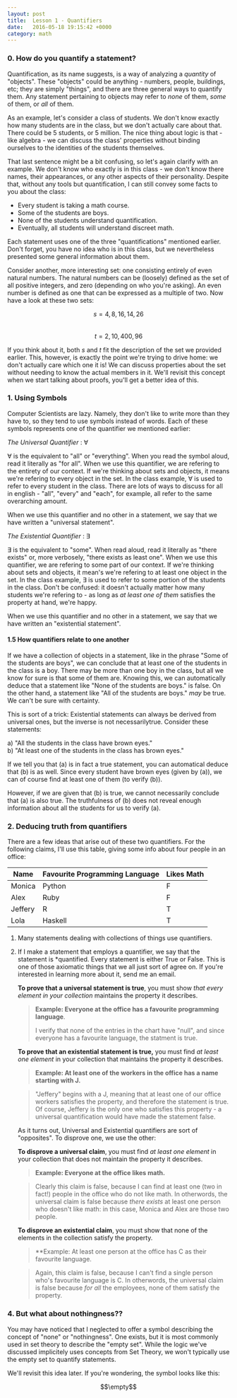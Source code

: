 ```yaml
---
layout: post
title:  Lesson 1 - Quantifiers
date:   2016-05-18 19:15:42 +0000
category: math
---
```


<script type="text/x-mathjax-config">
  MathJax.Hub.Config({tex2jax: {inlineMath: [['$','$'], ['\\(','\\)']]}});
</script>

 <script type="text/javascript" async src="https://cdn.mathjax.org/mathjax/latest/MathJax.js?config=TeX-AMS_CHTML">
 </script>

### 0. How do you quantify a statement?

Quantification, as its name suggests, is a way of analyzing a *quantity* of "objects". These "objects" could be anything - numbers, people, buildings, etc; they are simply "things", and there are three general ways to quantify them. Any statement pertaining to objects may refer to *none* of them, *some* of them, or *all* of them.

As an example, let's consider a class of students. We don't know exactly how many students are in the class, but we don't actually care about that. There could be 5 students, or 5 million. The nice thing about logic is that - like algebra - we can discuss the class' properties without binding ourselves to the identities of the students themselves. 

That last sentence might be a bit confusing, so let's again clarify with an example. We don't know who exactly is in this class - we don't know there names, their appearances, or any other aspects of their personality. Despite that, without any tools but quantification, I can still convey some facts to you about the class:

- Every student is taking a math course.
- Some of the students are boys.
- None of the students understand quantification.
- Eventually, all students will understand discreet math.

Each statement uses one of the three "quantifications" mentioned earlier. Don't forget, you have no idea who is in this class, but we nevertheless presented some general information about them.

Consider another, more interesting set: one consisting entirely of even natural numbers. The natural numbers can be (loosely) defined as the set of all positive integers, and zero (depending on who you're asking). An even number is defined as one that can be expressed as a multiple of two. Now have a look at these two sets:

$$s = {4, 8, 16, 14, 26}$$  
$$t = {2, 10, 400, 96}$$

If you think about it, both $s$ and $t$ fit the description of the set we provided earlier. This, however, is exactly the point we're trying to drive home: we don't actually care which one it is! We can discuss properties about the set without needing to know the actual members in it. We'll revisit this concept when we start talking about proofs, you'll get a better idea of this. 

### 1. Using Symbols

Computer Scientists are lazy. Namely, they don't like to write more than they have to, so they tend to use symbols instead of words. Each of these symbols represents one of the quantifier we mentioned earlier:

*The Universal Quantifier* : $\forall$

$\forall$ is the equivalent to "all" or "everything". When you read the symbol aloud, read it literally as "for all". When we use this quantifier, we are refering to the entirety of our context. If we're thinking about sets and objects, it means we're refering to every object in the set. In the class example, $\forall$ is used to refer to every student in the class. There are lots of ways to discuss for all in english - "all", "every" and "each", for example, all refer to the same overarching amount.

When we use this quantifier and no other in a statement, we say that we have written a "universal statement".

*The Existential Quantifier* : $\exists$

$\exists$ is the equivalent to "some". When read aloud, read it literally as "there exists" or, more verbosely, "there exists as least one". When we use this quantifier, we are refering to some part of our context. If we're thinking about sets and objects, it mean's we're refering to at least one object in the set. In the class example, $\exists$ is used to refer to some portion of the students in the class. Don't be confused: it doesn't actually matter how many students we're refering to - as long as *at least one of them* satisfies the property at hand, we're happy.

When we use this quantifier and no other in a statement, we say that we have written an "existential statement".

#### 1.5 How quantifiers relate to one another
If we have a collection of objects in a statement, like in the phrase "Some of the students are boys", we can conclude that at least one of the students in the class is a boy. There may be more than one boy in the class, but all we know for sure is that some of them are. Knowing this, we can automatically deduce that a statement like "None of the students are boys." is false. On the other hand, a statement like "All of the students are boys." *may* be true. We can't be sure with certainty.

This is sort of a trick: Existential statements can always be derived from universal ones, but the inverse is not necessarilytrue. Consider these statements:

a) "All the students in the class have brown eyes."  
b) "At least one of the students in the class has brown eyes."

If we tell you that (a) is in fact a true statement, you can automatical deduce that (b) is as well. Since every student have brown eyes (given by (a)), we can of course find at least one of them (to verify (b)). 

However, if we are given that (b) is true, we cannot necessarily conclude that (a) is also true. The truthfulness of (b) does not reveal enough information about all the students for us to verify (a). 

### 2. Deducing truth from quantifiers
There are a few ideas that arise out of these two quantifiers. For the following claims, I'll use this table, giving some info about four people in an office:

| Name    | Favourite Programming Language | Likes Math |
|---------|--------------------------------|------------|
| Monica  | Python                         | F          |
| Alex    | Ruby                           | F          |
| Jeffery | R                              | T          |
| Lola    | Haskell                        | T          |


1. Many statements dealing with collections of things use quantifiers.

2. If I make a statement that employs a quantifier, we say that the statement is *quantified. Every statement is either True or False.
	This is one of those axiomatic things that we all just sort of agree on. If you're interested in learning more about it, send me an email.


	 **To prove that a universal statement is true**, you must show *that every element in your collection* maintains the property it describes.

	> **Example: Everyone at the office has a favourite programming language**.
	>
	 > I verify that none of the entries in the chart have "null", and since everyone has a favourite language, the statment is true.

	 **To prove that an existential statement is true,** you must find *at least one element* in your collection that maintains the property it describes.

	 > **Example: At least one of the workers in the office has a name starting with J.**

	> "Jeffery" begins with a J, meaning that at least one of our office workers satisfies the property, and therefore the statement is true. Of course, Jeffery is the only one who satisfies this property - a universal quantification would have made the statement false.

	As it turns out, Universal and Existential quantifiers are sort of "opposites". To disprove one, we use the other:

	**To disprove a universal claim**, you must find *at least one element* in your collection that does not maintain the property it describes.

	> **Example: Everyone at the office likes math.**

	> Clearly this claim is false, because I can find at least one (two in fact!) people in the office who do not like math. In otherwords, the universal claim is false because *there exists* at least one person who doesn't like math: in this case, Monica and Alex are those two people.

	**To disprove an existential claim**, you must show that none of the elements in the collection satisfy the property.
	> **Example: At least one person at the office has C as their favourite language.

	> Again, this claim is false, because I can't find a single person who's favourite language is C. In otherwords, the universal claim is false because *for all* the employees, none of them satisfy the property.

### 4. But what about nothingness?? 

You may have noticed that I neglected to offer a symbol describing the concept of "none" or "nothingness". One exists, but it is most commonly used in set theory to describe the "empty set". While the logic we've discussed implicitely uses concepts from Set Theory, we won't typically use the empty set to quantify statements. 

We'll revisit this idea later. If you're wondering, the symbol looks like this:

$$\empty$$